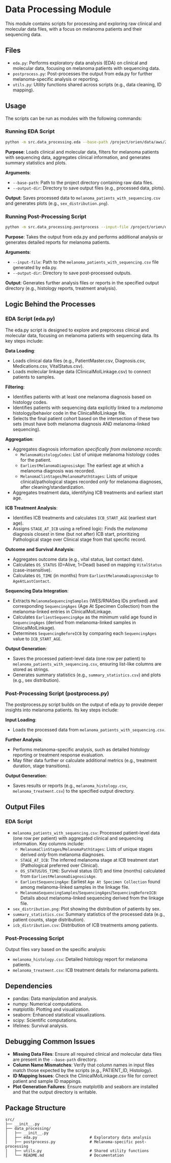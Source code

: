 # Data Processing Module

This module contains scripts for processing and exploring raw clinical and molecular data files, with a focus on melanoma patients and their sequencing data.

## Files

- `eda.py`: Performs exploratory data analysis (EDA) on clinical and molecular data, focusing on melanoma patients with sequencing data.
- `postprocess.py`: Post-processes the output from eda.py for further melanoma-specific analysis or reporting.
- `utils.py`: Utility functions shared across scripts (e.g., data cleaning, ID mapping).

## Usage

The scripts can be run as modules with the following commands:

### Running EDA Script
```bash
python -m src.data_processing.eda --base-path /project/orien/data/aws/24PRJ217UVA_IORIG --output-dir codes/output
```

**Purpose**: Loads clinical and molecular data, filters for melanoma patients with sequencing data, aggregates clinical information, and generates summary statistics and plots.

**Arguments**:
- `--base-path`: Path to the project directory containing raw data files.
- `--output-dir`: Directory to save output files (e.g., processed data, plots).

**Output**: Saves processed data to `melanoma_patients_with_sequencing.csv` and generates plots (e.g., `sex_distribution.png`).

### Running Post-Processing Script
```bash
python -m src.data_processing.postprocess --input-file /project/orien/data/aws/24PRJ217UVA_IORIG/codes/output/melanoma_patients_with_sequencing.csv --output-dir output/data_analysis
```

**Purpose**: Takes the output from eda.py and performs additional analysis or generates detailed reports for melanoma patients.

**Arguments**:
- `--input-file`: Path to the `melanoma_patients_with_sequencing.csv` file generated by eda.py.
- `--output-dir`: Directory to save post-processed outputs.

**Output**: Generates further analysis files or reports in the specified output directory (e.g., histology reports, treatment analysis).

## Logic Behind the Processes

### EDA Script (eda.py)
The eda.py script is designed to explore and preprocess clinical and molecular data, focusing on melanoma patients with sequencing data. Its key steps include:

**Data Loading**:
- Loads clinical data files (e.g., PatientMaster.csv, Diagnosis.csv, Medications.csv, VitalStatus.csv).
- Loads molecular linkage data (ClinicalMolLinkage.csv) to connect patients to samples.

**Filtering**:
- Identifies patients with at least one melanoma diagnosis based on histology codes.
- Identifies patients with sequencing data explicitly linked to a *melanoma* histology/behavior code in the ClinicalMolLinkage file.
- Selects the final patient cohort based on the intersection of these two sets (must have both melanoma diagnosis AND melanoma-linked sequencing).

**Aggregation**:
- Aggregates diagnosis information *specifically from melanoma records*:
    - `MelanomaHistologyCodes`: List of unique melanoma histology codes for the patient.
    - `EarliestMelanomaDiagnosisAge`: The earliest age at which a melanoma diagnosis was recorded.
    - `MelanomaClinStages`/`MelanomaPathStages`: Lists of unique clinical/pathological stages recorded *only* for melanoma diagnoses, after cleaning/standardization.
- Aggregates treatment data, identifying ICB treatments and earliest start age.

**ICB Treatment Analysis**:
- Identifies ICB treatments and calculates `ICB_START_AGE` (earliest start age).
- Assigns `STAGE_AT_ICB` using a refined logic: Finds the *melanoma* diagnosis closest in time (but not after) ICB start, prioritizing Pathological stage over Clinical stage from that specific record.

**Outcome and Survival Analysis**:
- Aggregates outcome data (e.g., vital status, last contact date).
- Calculates `OS_STATUS` (0=Alive, 1=Dead) based on mapping `VitalStatus` (case-insensitive).
- Calculates `OS_TIME` (in months) from `EarliestMelanomaDiagnosisAge` to `AgeAtLastContact`.

**Sequencing Data Integration**:
- Extracts `MelanomaSequencingSamples` (WES/RNASeq IDs prefixed) and corresponding `SequencingAges` (Age At Specimen Collection) from the melanoma-linked entries in ClinicalMolLinkage.
- Calculates `EarliestSequencingAge` as the minimum valid age found in `SequencingAges` (derived from melanoma-linked samples in ClinicalMolLinkage).
- Determines `SequencingBeforeICB` by comparing each `SequencingAges` value to `ICB_START_AGE`.

**Output Generation**:
- Saves the processed patient-level data (one row per patient) to `melanoma_patients_with_sequencing.csv`, ensuring list-like columns are stored as strings.
- Generates summary statistics (e.g., `summary_statistics.csv`) and plots (e.g., sex distribution).


### Post-Processing Script (postprocess.py)
The postprocess.py script builds on the output of eda.py to provide deeper insights into melanoma patients. Its key steps include:

**Input Loading**:
- Loads the processed data from `melanoma_patients_with_sequencing.csv`.

**Further Analysis**:
- Performs melanoma-specific analysis, such as detailed histology reporting or treatment response evaluation.
- May filter data further or calculate additional metrics (e.g., treatment duration, stage transitions).

**Output Generation**:
- Saves results or reports (e.g., `melanoma_histology.csv`, `melanoma_treatment.csv`) to the specified output directory.


## Output Files

### EDA Script

- `melanoma_patients_with_sequencing.csv`: Processed patient-level data (one row per patient) with aggregated clinical and sequencing information. Key columns include:
    - `MelanomaClinStages`/`MelanomaPathStages`: Lists of unique stages derived *only* from melanoma diagnoses.
    - `STAGE_AT_ICB`: The inferred melanoma stage at ICB treatment start (Pathological preferred over Clinical).
    - `OS_STATUS`/`OS_TIME`: Survival status (0/1) and time (months) calculated from `EarliestMelanomaDiagnosisAge`.
    - `EarliestSequencingAge`: Earliest `Age At Specimen Collection` found among melanoma-linked samples in the linkage file.
    - `MelanomaSequencingSamples`/`SequencingAges`/`SequencingBeforeICB`: Details about melanoma-linked sequencing derived from the linkage file.
- `sex_distribution.png`: Plot showing the distribution of patients by sex.
- `summary_statistics.csv`: Summary statistics of the processed data (e.g., patient counts, stage distribution).
- `icb_distribution.csv`: Distribution of ICB treatments among patients.

### Post-Processing Script

Output files vary based on the specific analysis:
- `melanoma_histology.csv`: Detailed histology report for melanoma patients.
- `melanoma_treatment.csv`: ICB treatment details for melanoma patients.


## Dependencies

- pandas: Data manipulation and analysis.
- numpy: Numerical computations.
- matplotlib: Plotting and visualization.
- seaborn: Enhanced statistical visualizations.
- scipy: Scientific computations.
- lifelines: Survival analysis.

## Debugging Common Issues

- **Missing Data Files**: Ensure all required clinical and molecular data files are present in the `--base-path` directory.
- **Column Name Mismatches**: Verify that column names in input files match those expected by the scripts (e.g., PATIENT_ID, Histology).
- **ID Mapping Issues**: Check the ClinicalMolLinkage.csv file for correct patient and sample ID mappings.
- **Plot Generation Failures**: Ensure matplotlib and seaborn are installed and that the output directory is writable.

## Package Structure
```
src/
├── __init__.py
├── data_processing/
│   ├── __init__.py
│   ├── eda.py                       # Exploratory data analysis
│   ├── postprocess.py               # Melanoma-specific post-processing
│   ├── utils.py                     # Shared utility functions
│   └── README.md                    # Documentation
``` 